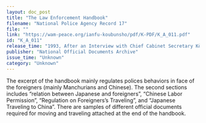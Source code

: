 ```yaml
---
layout: doc_post
title: "The Law Enforcement Handbook"
filename: "National Police Agency Record 17"
file: ""
link: "https://wam-peace.org/ianfu-koubunsho/pdf/K-PDF/K_A_011.pdf"
id: "K_A_011"
release_time: "1993, After an Interview with Chief Cabinet Secretary Kōno Yōhei"
publisher: "National Official Documents Archive"
issue_time: "Unknown"
category: "Unknown"
---
```

The excerpt of the handbook mainly regulates polices behaviors in face of the foreigners (mainly Manchurians and Chinese). The second sections includes “relation between Japanese and foreigners”, “Chinese Labor Permission”, “Regulation on Foreigners’s Traveling”, and “Japanese Traveling to China”. There are samples of different official documents required for moving and traveling attached at the end of the handbook.
